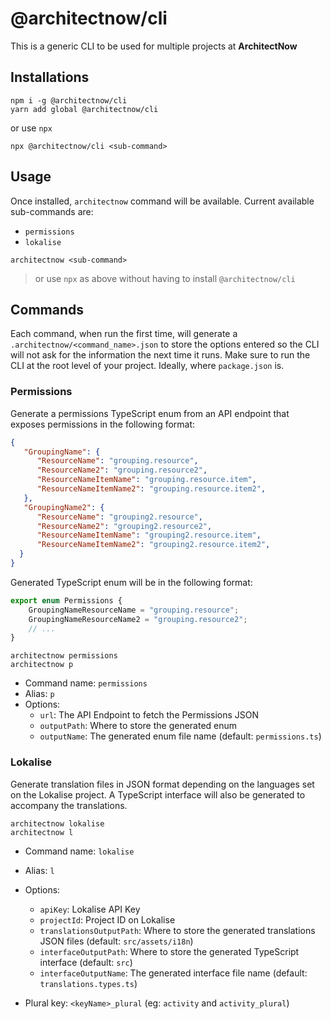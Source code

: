# @architectnow/cli
This is a generic CLI to be used for multiple projects at **ArchitectNow**

## Installations

```
npm i -g @architectnow/cli
yarn add global @architectnow/cli
```

or use `npx`

```
npx @architectnow/cli <sub-command>
```

## Usage

Once installed, `architectnow` command will be available. Current available sub-commands are:
- `permissions`
- `lokalise`

```
architectnow <sub-command>
```

> or use `npx` as above without having to install `@architectnow/cli`

## Commands
Each command, when run the first time, will generate a `.architectnow/<command_name>.json`
to store the options entered so the CLI will not ask for the information the next time it runs.
Make sure to run the CLI at the root level of your project. Ideally, where `package.json` is.

### Permissions
Generate a permissions TypeScript enum from an API endpoint that exposes permissions in the following format:

```json
{
   "GroupingName": {
      "ResourceName": "grouping.resource",
      "ResourceName2": "grouping.resource2",
      "ResourceNameItemName": "grouping.resource.item",
      "ResourceNameItemName2": "grouping.resource.item2",
   },
   "GroupingName2": {
      "ResourceName": "grouping2.resource",
      "ResourceName2": "grouping2.resource2",
      "ResourceNameItemName": "grouping2.resource.item",
      "ResourceNameItemName2": "grouping2.resource.item2",
  }
}
```

Generated TypeScript enum will be in the following format:

```typescript
export enum Permissions {
    GroupingNameResourceName = "grouping.resource";
    GroupingNameResourceName2 = "grouping.resource2";
    // ...
}
```

```
architectnow permissions
architectnow p
```

- Command name: `permissions`
- Alias: `p`
- Options:
    - `url`: The API Endpoint to fetch the Permissions JSON
    - `outputPath`: Where to store the generated enum
    - `outputName`: The generated enum file name (default: `permissions.ts`)

### Lokalise
Generate translation files in JSON format depending on the languages set on the Lokalise project. A TypeScript interface will also be generated to accompany the translations.

```
architectnow lokalise
architectnow l
```

- Command name: `lokalise`
- Alias: `l`
- Options:
    - `apiKey`: Lokalise API Key
    - `projectId`: Project ID on Lokalise
    - `translationsOutputPath`: Where to store the generated translations JSON files (default: `src/assets/i18n`)
    - `interfaceOutputPath`: Where to store the generated TypeScript interface (default: `src`)
    - `interfaceOutputName`: The generated interface file name (default: `translations.types.ts`)

- Plural key: `<keyName>_plural` (eg: `activity` and `activity_plural`)


